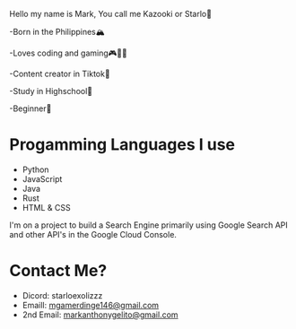 Hello my name is Mark, You call me Kazooki or Starlo👋

-Born in the Philippines🏔️

-Loves coding and gaming🎮🧑‍💻

-Content creator in Tiktok🧠

-Study in Highschool📖

-Beginner🔰

# Progamming Languages I use

* Python
* JavaScript
* Java
* Rust
* HTML & CSS

I'm on a project to build a Search Engine primarily using Google Search API and other API's in the Google Cloud Console.

# Contact Me?

* Dicord: starloexolizzz
* Emaill: mgamerdinge146@gmail.com
* 2nd Email: markanthonygelito@gmail.com
